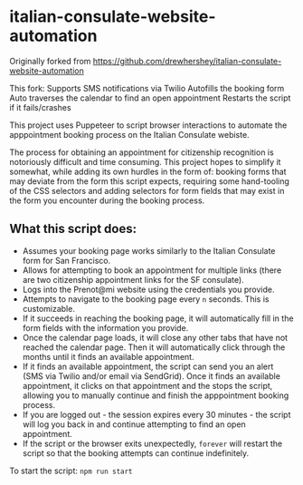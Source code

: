# italian-consulate-website-automation
Originally forked from https://github.com/drewhershey/italian-consulate-website-automation

This fork:
Supports SMS notifications via Twilio
Autofills the booking form
Auto traverses the calendar to find an open appointment
Restarts the script if it fails/crashes

This project uses Puppeteer to script browser interactions to automate the apppointment booking process on the Italian Consulate webiste.

The process for obtaining an appointment for citizenship recognition is notoriously difficult and time consuming. This project hopes to simplify it somewhat, while adding its own hurdles in the form of: booking forms that may deviate from the form this script expects, requiring some hand-tooling of the CSS selectors and adding selectors for form fields that may exist in the form you encounter during the booking process.

## What this script does:

- Assumes your booking page works similarly to the Italian Consulate form for San Francisco.
- Allows for attempting to book an appointment for multiple links (there are two citizenship appointment links for the SF consulate).
- Logs into the Prenot@mi website using the credentials you provide.
- Attempts to navigate to the booking page every `n` seconds. This is customizable.
- If it succeeds in reaching the booking page, it will automatically fill in the form fields with the information you provide.
- Once the calendar page loads, it will close any other tabs that have not reached the calendar page. Then it will automatically click through the months until it finds an available appointment.
- If it finds an available appointment, the script can send you an alert (SMS via Twilio and/or email via SendGrid). Once it finds an available appointment,
it clicks on that appointment and the stops the script, allowing you to manually continue and finish the apppointment booking process.
- If you are logged out - the session expires every 30 minutes - the script will log you back in and continue attempting to find an open appointment.
- If the script or the browser exits unexpectedly, `forever` will restart the script so that the booking attempts can continue indefinitely.

To start the script:
`npm run start`

